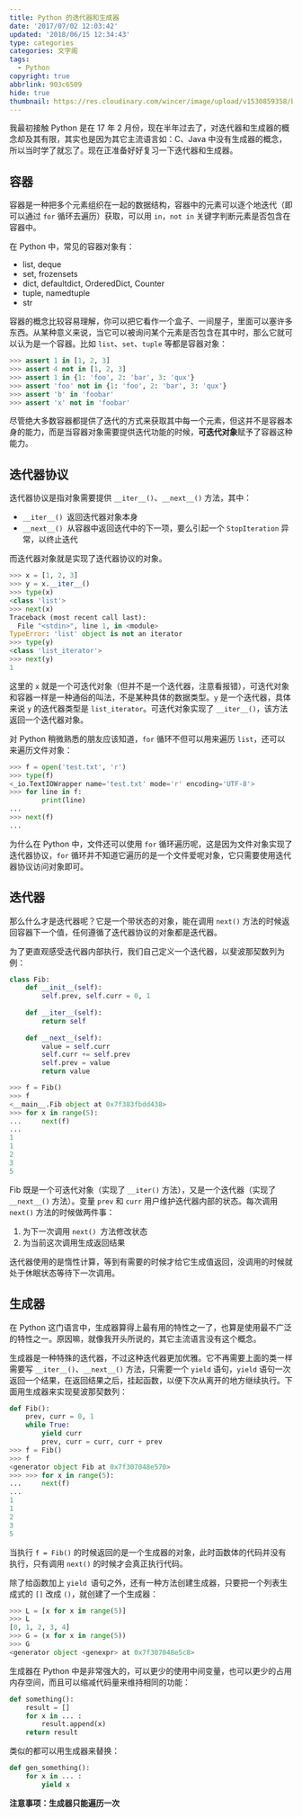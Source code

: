 ```yaml
---
title: Python 的迭代器和生成器
date: '2017/07/02 12:03:42'
updated: '2018/06/15 12:34:43'
type: categories
categories: 文字阁
tags:
  - Python
copyright: true
abbrlink: 903c6509
hide: true
thumbnail: https://res.cloudinary.com/wincer/image/upload/v1530859358/blog/iterator_and_generator/cover.png
---
```


我最初接触 Python 是在 17 年 2 月份，现在半年过去了，对迭代器和生成器的概念却及其有限，其实也是因为其它主流语言如：C、Java 中没有生成器的概念，所以当时学了就忘了。现在正准备好好复习一下迭代器和生成器。

## 容器

容器是一种把多个元素组织在一起的数据结构，容器中的元素可以逐个地迭代（即可以通过 `for` 循环去遍历）获取，可以用 `in`，`not in` 关键字判断元素是否包含在容器中。

在 Python 中，常见的容器对象有：

- list, deque
- set, frozensets
- dict, defaultdict, OrderedDict, Counter
- tuple, namedtuple
- str

<!-- more-->

容器的概念比较容易理解，你可以把它看作一个盒子、一间屋子，里面可以塞许多东西。从某种意义来说，当它可以被询问某个元素是否包含在其中时，那么它就可以认为是一个容器。比如 `list`、`set`、`tuple` 等都是容器对象：

```python
>>> assert 1 in [1, 2, 3]    
>>> assert 4 not in [1, 2, 3]
>>> assert 1 in {1: 'foo', 2: 'bar', 3: 'qux'}
>>> assert 'foo' not in {1: 'foo', 2: 'bar', 3: 'qux'}  
>>> assert 'b' in 'foobar'
>>> assert 'x' not in 'foobar'
```

尽管绝大多数容器都提供了迭代的方式来获取其中每一个元素，但这并不是容器本身的能力，而是当容器对象需要提供迭代功能的时候，**可迭代对象**赋予了容器这种能力。

## 迭代器协议

迭代器协议是指对象需要提供 `__iter__()`、`__next__()` 方法，其中：

- `__iter__() `返回迭代器对象本身
- `__next__() `从容器中返回迭代中的下一项，要么引起一个 `StopIteration` 异常，以终止迭代

而迭代器对象就是实现了迭代器协议的对象。

```python
>>> x = [1, 2, 3]
>>> y = x.__iter__()
>>> type(x)
<class 'list'>
>>> next(x)
Traceback (most recent call last):
  File "<stdin>", line 1, in <module>
TypeError: 'list' object is not an iterator
>>> type(y)
<class 'list_iterator'>
>>> next(y)
1
```

这里的 `x` 就是一个可迭代对象（但并不是一个迭代器，注意看报错），可迭代对象和容器一样是一种通俗的叫法，不是某种具体的数据类型。`y` 是一个迭代器，具体来说 `y` 的迭代器类型是 `list_iterator`。可迭代对象实现了 `__iter__()`，该方法返回一个迭代器对象。

对 Python 稍微熟悉的朋友应该知道，`for` 循环不但可以用来遍历 `list`，还可以来遍历文件对象：

```python
>>> f = open('test.txt', 'r') 
>>> type(f)
<_io.TextIOWrapper name='test.txt' mode='r' encoding='UTF-8'>
>>> for line in f:
    	print(line)
...
>>> next(f)
...
```

为什么在 Python 中，文件还可以使用 `for` 循环遍历呢，这是因为文件对象实现了迭代器协议，`for` 循环并不知道它遍历的是一个文件爱呢对象，它只需要使用迭代器协议访问对象即可。

## 迭代器

那么什么才是迭代器呢？它是一个带状态的对象，能在调用 `next()` 方法的时候返回容器下一个值，任何遵循了迭代器协议的对象都是迭代器。

为了更直观感受迭代器内部执行，我们自己定义一个迭代器，以斐波那契数列为例：

```python
class Fib:
    def __init__(self):
        self.prev, self.curr = 0, 1
        
    def __iter__(self):
        return self
    
    def __next__(self):
        value = self.curr
        self.curr += self.prev
        self.prev = value
        return value

>>> f = Fib()
>>> f
<__main__.Fib object at 0x7f383fbdd438>
>>> for x in range(5):
...     next(f)
... 
1
1
2
3
5
```

Fib 既是一个可迭代对象（实现了 `__iter()` 方法），又是一个迭代器（实现了 `__next__()` 方法）。变量 `prev` 和 `curr` 用户维护迭代器内部的状态。每次调用 `next()` 方法的时候做两件事：

1. 为下一次调用 `next() `方法修改状态
2. 为当前这次调用生成返回结果

迭代器使用的是惰性计算，等到有需要的时候才给它生成值返回，没调用的时候就处于休眠状态等待下一次调用。

## 生成器

在 Python 这门语言中，生成器算得上最有用的特性之一了，也算是使用最不广泛的特性之一。原因嘛，就像我开头所说的，其它主流语言没有这个概念。

生成器是一种特殊的迭代器，不过这种迭代器更加优雅。它不再需要上面的类一样需要写 `__iter__()`、`__next__()` 方法，只需要一个 `yield` 语句，`yield` 语句一次返回一个结果，在返回结果之后，挂起函数，以便下次从离开的地方继续执行。下面用生成器来实现斐波那契数列：

```python
def Fib():
    prev, curr = 0, 1
    while True:
        yield curr
        prev, curr = curr, curr + prev
>>> f = Fib()
>>> f
<generator object Fib at 0x7f307048e570>
>>> >>> for x in range(5):
...     next(f)
... 
1
1
2
3
5
```

当执行 `f = Fib()` 的时候返回的是一个生成器的对象，此时函数体的代码并没有执行，只有调用 `next()` 的时候才会真正执行代码。

除了给函数加上 `yield `语句之外，还有一种方法创建生成器，只要把一个列表生成式的 `[]` 改成 `()`，就创建了一个生成器：

```python
>>> L = [x for x in range(5)]
>>> L
[0, 1, 2, 3, 4]
>>> G = (x for x in range(5))
>>> G
<generator object <genexpr> at 0x7f307048e5c8>
```

生成器在 Python 中是非常强大的，可以更少的使用中间变量，也可以更少的占用内存空间，而且可以缩减代码量来维持相同的功能：

```python
def something():
    result = []
    for x in ... :
        result.append(x)
    return result
```

类似的都可以用生成器来替换：

```python
def gen_something():
    for x in ... :
        yield x
```

**注意事项：生成器只能遍历一次**
